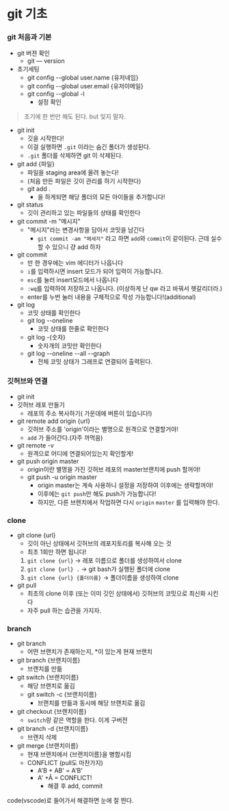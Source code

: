 # git 기초

### git 처음과 기본
- git 버젼 확인
    - git — version
- 초기세팅
    - git config --global user.name {유저네임}
    - git config --global user.email {유저이메일}
    - git config --global -l
        - 설정 확인

> 초기에 한 번만 해도 된다. but 잊지 말자.

- git init
    - 깃을 시작한다!
    - 이걸 실행하면 `.git` 이라는 숨긴 폴더가 생성된다.
    - `.git` 폴더를 삭제하면 git 이 삭제된다.
- git add {파일}
    - 파일을 staging area에 올려 놓는다!
    - (처음 만든 파일은 깃이 관리를 하기 시작한다)
    - git add .
        - 을 하게되면 해당 폴더의 모든 아이들을 추가합니다!
- git status
    - 깃이 관리하고 있는 파일들의 상태를 확인한다
- git commit -m "메시지"
    - "메시지"라는 변경사항을 담아서 코밋을 남긴다
        - `git commit -am "메세지"` 라고 하면 `add`와 `commit`이 같이된다. 근데 실수할 수 있으니 걍 add 하자
- git commit
    - 만 한 경우에는 vim 에디터가 나옵니다
    - `i`를 입력하시면 insert 모드가 되어 입력이 가능합니다.
    - `esc`를 눌러 insert모드에서 나옵니다
    - `:wq`를 입력하여 저장하고 나옵니다. (이상하게 난 qw 라고 바꿔서 헷갈리더라.)
    - enter를 누번 눌러 내용을 구체적으로 작성 가능합니다!(additional)
- git log
    - 코밋 상태를 확인한다
    - git log --oneline
        - 코밋 상태를 한줄로 확인한다
    - git log -{숫자}
        - 숫자개의 코밋만 확인한다
    - git log --oneline --all --graph
        - 전체 코밋 상태가 그래프로 연결되어 출력된다.

### **깃허브와 연결**

- git init
- 깃허브 레포 만들기
    - 레포의 주소 복사하기( 가운데에 버튼이 있습니다!)
- git remote add origin {url}
    - 깃허브 주소를 'origin'이라는 별명으로 원격으로 연결할거야!
    - `add` 가 들어간다.(자주 까먹음)
- git remote -v
    - 원격으로 어디에 연결되어있는지 확인할게!
- git push origin master
    - origin이란 별명을 가진 깃허브 레포의 master브랜치에 push 할꺼야!
    - git push -u origin master
        - origin master는 계속 사용하니 설정을 저장하여 이후에는 생략할꺼야!
        - 이후에는 `git push`만 해도 push가 가능합니다!
        - 하지만, 다른 브렌치에서 작업하면 다시 `origin` `master` 를 입력해야 한다.

### **clone**

- git clone {url}
    - 깃이 아닌 상태에서 깃허브의 레포지토리를 복사해 오는 것
    - 최초 1회만 하면 됩니다!
    1. `git clone {url}` -> 레포 이름으로 폴더를 생성하여서 clone
    2. `git clone {url} .` -> git bash가 실행된 폴더에 clone
    3. `git clone {url} {폴더이름}` -> 폴더이름을 생성하여 clone
- git pull
    - 최초의 clone 이후 (또는 이미 깃인 상태에서) 깃허브의 코밋으로 최신화 시킨다
    - 자주 pull 하는 습관을 가지자.

### **branch**

- git branch
    - 어떤 브랜치가 존재하는지, *이 있는게 현재 브랜치
- git branch {브랜치이름}
    - 브랜치를 만듦
- git switch {브랜치이름}
    - 해당 브랜치로 옮김
    - git switch -c {브랜치이름}
        - 브랜치를 만듦과 동시에 해당 브랜치로 옮김
- git checkout {브랜치이름}
    - `switch`랑 같은 역할을 한다. 이게 구버전
- git branch -d {브랜치이름}
    - 브랜치 삭제
- git merge {브랜치이름}
    - 현재 브랜치에서 {브랜치이름}을 병합시킴
    - CONFLICT (pull도 마찬가지)
        - A'B + AB' = A'B'
        - A' +Ã = CONFLICT!
            - 해결 후 add, commit

code(vscode)로 들어가서 해결하면 눈에 잘 띈다.